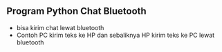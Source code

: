 ## Program Python Chat Bluetooth
* bisa kirim chat lewat bluetooth
* Contoh PC kirim teks ke HP dan sebaliknya HP kirim teks ke PC lewat bluetooth
